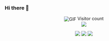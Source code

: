 ﻿### Hi there 👋

<!--
**i-Pix/i-pix** is a ✨ _special_ ✨ repository because its `README.md` (this file) appears on your GitHub profile.

Here are some ideas to get you started:-->

<p align="center"> 
  <img align="center" alt="GIF" src="Atsumu Miya Haikyuu GIF - AtsumuMiya Haikyuu Anime - Discover & Share GIFs.gif">
  Visitor count<br>
  <img src="https://profile-counter.glitch.me/krypnyx/count.svg" />
</p>


<p align="center">
  <img src ="https://github-readme-stats.vercel.app/api?username=krypnyx&show_icons=true&count_private=true&theme=darcula&hide_border=true&hide=issues,contribs&bg_color=00000000">
  <img src ="https://github-readme-stats.vercel.app/api/top-langs/?username=krypnyx&layout=compact&hide_border=true&theme=darcula&bg_color=00000000&langs_count=6&hide=jupyter%20notebook,tex,css,php">
  <img src ="https://github-readme-streak-stats.herokuapp.com?user=krypnyx&theme=darcula&hide_border=true&background=FFFFFF00">
  <br>
  <br>
</p>
